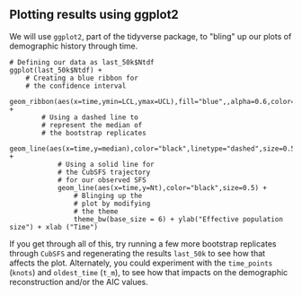 ## Plotting results using ggplot2
We will use `ggplot2`, part of the tidyverse package, to "bling" up our plots of demographic history through time.
```
# Defining our data as last_50k$Ntdf
ggplot(last_50k$Ntdf) +
    # Creating a blue ribbon for 
    # the confidence interval
    geom_ribbon(aes(x=time,ymin=LCL,ymax=UCL),fill="blue",,alpha=0.6,color="black",size=0.5) +
        # Using a dashed line to 
        # represent the median of
        # the bootstrap replicates 
        geom_line(aes(x=time,y=median),color="black",linetype="dashed",size=0.5) + 
            # Using a solid line for
            # the CubSFS trajectory
            # for our observed SFS
            geom_line(aes(x=time,y=Nt),color="black",size=0.5) +
                # Blinging up the 
                # plot by modifying
                # the theme
                theme_bw(base_size = 6) + ylab("Effective population size") + xlab ("Time")
```
If you get through all of this, try running a few more bootstrap replicates through `CubSFS` and regenerating the results `last_50k` to see how that affects the plot. Alternately, you could experiment with the `time_points` (`knots`) and `oldest_time` (`t_m`), to see how that impacts on the demographic reconstruction and/or the AIC values.